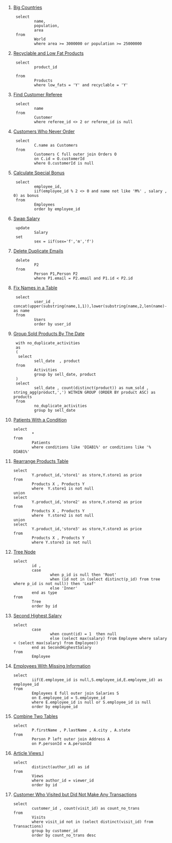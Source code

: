 1) <a href='https://leetcode.com/problems/big-countries'> Big Countries </a>
        
        select
                name,
                population,
                area
        from 
                World
                where area >= 3000000 or population >= 25000000 
                
 
2) <a href='https://leetcode.com/problems/recyclable-and-low-fat-products'> Recyclable and Low Fat Products </a>     
        
        select 
                product_id
    
        from
                Products
                where low_fats = 'Y' and recyclable = 'Y'
      
      
3) <a href='https://leetcode.com/problems/find-customer-referee'> Find Customer Referee </a>
        
        select 
                name
        from
                Customer
                where referee_id <> 2 or referee_id is null
                
                
4) <a href='https://leetcode.com/problems/customers-who-never-order'> Customers Who Never Order </a>                
        
        select
                C.name as Customers
        from
                Customers C full outer join Orders O
                on C.id = O.customerId  
                where O.customerId is null
                
                
5) <a href='https://leetcode.com/problems/calculate-special-bonus'> Calculate Special Bonus </a> 
        
        select 
                employee_id,
                iif(employee_id % 2 <> 0 and name not like 'M%' , salary , 0) as bonus
        from 
                Employees
                order by employee_id


6) <a href='https://leetcode.com/problems/swap-salary'> Swap Salary </a>
               
        update 
                Salary
        set 
                sex = iif(sex='f','m','f')
               

7) <a href='https://leetcode.com/problems/delete-duplicate-emails'> Delete Duplicate Emails </a>
        
        delete 
                P2 
        from 
                Person P1,Person P2
                where P1.email = P2.email and P1.id < P2.id


8) <a href='https://leetcode.com/problems/fix-names-in-a-table'> Fix Names in a Table </a>
        
        select 
                user_id , concat(upper(substring(name,1,1)),lower(substring(name,2,len(name)-1))) as name
        from
                Users
                order by user_id

9) <a href='https://leetcode.com/problems/group-sold-products-by-the-date'> Group Sold Products By The Date </a>
        
        with no_duplicate_activities
        as
        (
         select
                sell_date  , product
        from
                Activities
                group by sell_date, product
        )
        select 
                sell_date , count(distinct(product)) as num_sold , string_agg(product,',') WITHIN GROUP (ORDER BY product ASC) as products
        from 
                no_duplicate_activities 
                group by sell_date
                

10) <a href='https://leetcode.com/problems/patients-with-a-condition'> Patients With a Condition </a>
        
        select 
                * 
        from 
                Patients
                where conditions like 'DIAB1%' or conditions like '% DIAB1%'

11) <a href='https://leetcode.com/problems/rearrange-products-table'> Rearrange Products Table </a>

        select
                Y.product_id,'store1' as store,Y.store1 as price
        from
                Products X , Products Y
                where  Y.store1 is not null
        union
        select
                Y.product_id,'store2' as store,Y.store2 as price
        from
                Products X , Products Y
                where  Y.store2 is not null
        union
        select
                Y.product_id,'store3' as store,Y.store3 as price
        from
                Products X , Products Y
                where Y.store3 is not null
                
12) <a href='https://leetcode.com/problems/tree-node'> Tree Node </a>                

        select 
                id ,
                case
                        when p_id is null then 'Root'
                        when (id not in (select distinct(p_id) from tree where p_id is not null)) then 'Leaf'
                        else 'Inner'
                end as type
        from
                Tree 
                order by id


13) <a href='https://leetcode.com/problems/second-highest-salary'> Second Highest Salary </a> 

        select 
                case
                        when count(id) = 1  then null 
                        else (select max(salary) from Employee where salary < (select max(salary) from Employee))
                end as SecondHighestSalary
        from
                Employee


14) <a href='https://leetcode.com/problems/employees-with-missing-information'> Employees With Missing Information </a>  

        select 
                iif(E.employee_id is null,S.employee_id,E.employee_id) as employee_id
        from 
                Employees E full outer join Salaries S
                on E.employee_id = S.employee_id
                where E.employee_id is null or S.employee_id is null
                order by employee_id
                
                
15) <a href='https://leetcode.com/problems/combine-two-tables'> Combine Two Tables </a>

        select
                P.firstName , P.lastName , A.city , A.state    
        from 
                Person P left outer join Address A
                on P.personId = A.personId
        
        
16) <a href='https://leetcode.com/problems/article-views-i'> Article Views I </a>

        select 
                distinct(author_id) as id
        from
                Views 
                where author_id = viewer_id 
                order by id
        
        
17) <a href='https://leetcode.com/problems/customer-who-visited-but-did-not-make-any-transactions'> Customer Who Visited but Did Not Make Any Transactions </a>

        select 
                customer_id , count(visit_id) as count_no_trans
        from
                Visits 
                where visit_id not in (select distinct(visit_id) from Transactions) 
                group by customer_id
                order by count_no_trans desc
        
